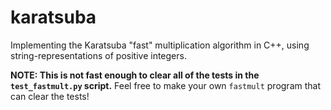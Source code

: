 # karatsuba
Implementing the Karatsuba "fast" multiplication algorithm in C++, using string-representations of positive integers.

**NOTE: This is not fast enough to clear all of the tests in the `test_fastmult.py` script.** Feel free to make your own `fastmult` program that can clear the tests!
